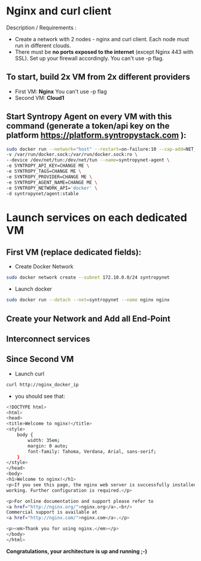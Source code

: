 # Nginx and curl client

Description / Requirements :

- Create a network with 2 nodes - nginx and curl client. Each node must run in different clouds.
- There must be __no ports exposed to the internet__ (except Nginx 443 with SSL). Set up your firewall accordingly. You can't use -p flag.

## To start, build 2x VM from 2x different providers

- First VM:   __Nginx__ You can't use -p flag
- Second VM:  __Cloud1__

## Start Syntropy Agent on every VM with this command (generate a token/api key on the platform https://platform.syntropystack.com ):

```bash
sudo docker run --network="host" --restart=on-failure:10 --cap-add=NET_ADMIN --cap-add=SYS_MODULE \
-v /var/run/docker.sock:/var/run/docker.sock:ro \
--device /dev/net/tun:/dev/net/tun --name=syntropynet-agent \
-e SYNTROPY_API_KEY=CHANGE ME \
-e SYNTROPY_TAGS=CHANGE ME \
-e SYNTROPY_PROVIDER=CHANGE ME \
-e SYNTROPY_AGENT_NAME=CHANGE ME \
-e SYNTROPY_NETWORK_API='docker' \
-d syntropynet/agent:stable
```

# Launch services on each dedicated VM

## First VM (replace dedicated fields):

- Create Docker Network

```bash
sudo docker network create --subnet 172.10.0.0/24 syntropynet
```

- Launch docker

```bash
sudo docker run --detach --net=syntropynet --name nginx nginx
```

## Create your Network and Add all End-Point


## Interconnect services


## Since Second VM

- Launch curl
```bash
curl http://nginx_docker_ip
```

- you should see that:
```bash
<!DOCTYPE html>
<html>
<head>
<title>Welcome to nginx!</title>
<style>
    body {
        width: 35em;
        margin: 0 auto;
        font-family: Tahoma, Verdana, Arial, sans-serif;
    }
</style>
</head>
<body>
<h1>Welcome to nginx!</h1>
<p>If you see this page, the nginx web server is successfully installed and
working. Further configuration is required.</p>

<p>For online documentation and support please refer to
<a href="http://nginx.org/">nginx.org</a>.<br/>
Commercial support is available at
<a href="http://nginx.com/">nginx.com</a>.</p>

<p><em>Thank you for using nginx.</em></p>
</body>
</html>
```


__Congratulations, your architecture is up and running ;-)__

